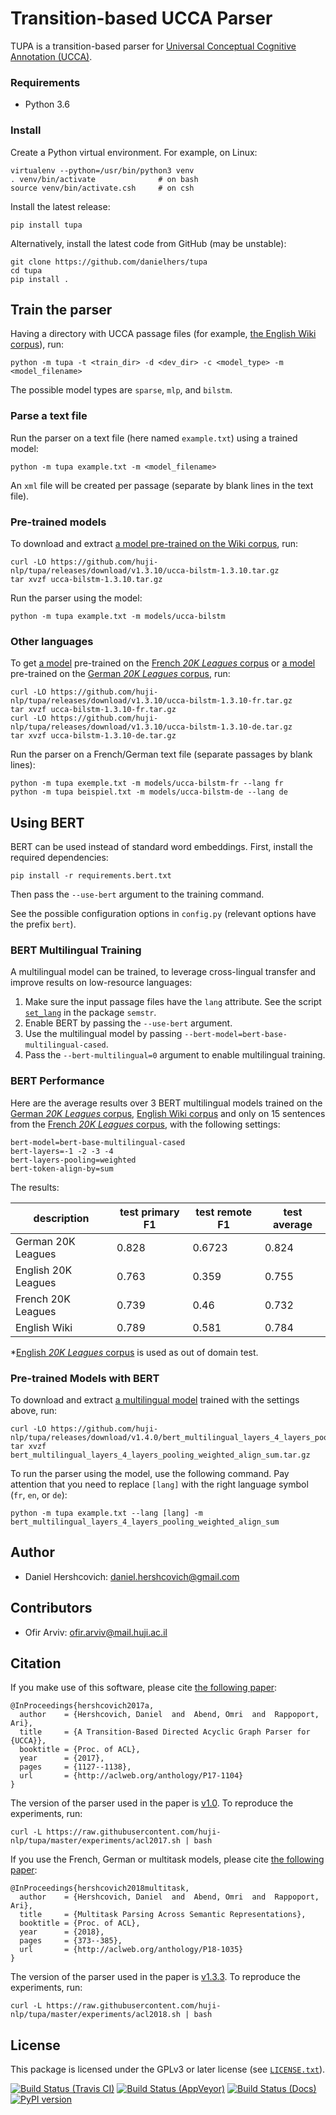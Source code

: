 Transition-based UCCA Parser
============================
TUPA is a transition-based parser for [Universal Conceptual Cognitive Annotation (UCCA)][1].

### Requirements
* Python 3.6

### Install

Create a Python virtual environment. For example, on Linux:
    
    virtualenv --python=/usr/bin/python3 venv
    . venv/bin/activate              # on bash
    source venv/bin/activate.csh     # on csh

Install the latest release:

    pip install tupa

Alternatively, install the latest code from GitHub (may be unstable):

    git clone https://github.com/danielhers/tupa
    cd tupa
    pip install .

Train the parser
----------------

Having a directory with UCCA passage files
(for example, [the English Wiki corpus](https://github.com/UniversalConceptualCognitiveAnnotation/UCCA_English-Wiki)),
run:

    python -m tupa -t <train_dir> -d <dev_dir> -c <model_type> -m <model_filename>

The possible model types are `sparse`, `mlp`, and `bilstm`.

### Parse a text file

Run the parser on a text file (here named `example.txt`) using a trained model:

    python -m tupa example.txt -m <model_filename>

An `xml` file will be created per passage (separate by blank lines in the text file).

### Pre-trained models

To download and extract [a model pre-trained on the Wiki corpus](https://github.com/huji-nlp/tupa/releases/download/v1.3.10/ucca-bilstm-1.3.10.tar.gz), run:

    curl -LO https://github.com/huji-nlp/tupa/releases/download/v1.3.10/ucca-bilstm-1.3.10.tar.gz
    tar xvzf ucca-bilstm-1.3.10.tar.gz

Run the parser using the model:

    python -m tupa example.txt -m models/ucca-bilstm
    
### Other languages

To get [a model](https://github.com/huji-nlp/tupa/releases/download/v1.3.10/ucca-bilstm-1.3.10-fr.tar.gz) pre-trained on the [French *20K Leagues* corpus](https://github.com/UniversalConceptualCognitiveAnnotation/UCCA_French-20K)
or [a model](https://github.com/huji-nlp/tupa/releases/download/v1.3.10/ucca-bilstm-1.3.10-de.tar.gz) pre-trained on the [German *20K Leagues* corpus](https://github.com/UniversalConceptualCognitiveAnnotation/UCCA_German-20K), run:

    curl -LO https://github.com/huji-nlp/tupa/releases/download/v1.3.10/ucca-bilstm-1.3.10-fr.tar.gz
    tar xvzf ucca-bilstm-1.3.10-fr.tar.gz
    curl -LO https://github.com/huji-nlp/tupa/releases/download/v1.3.10/ucca-bilstm-1.3.10-de.tar.gz
    tar xvzf ucca-bilstm-1.3.10-de.tar.gz

Run the parser on a French/German text file (separate passages by blank lines):

    python -m tupa exemple.txt -m models/ucca-bilstm-fr --lang fr
    python -m tupa beispiel.txt -m models/ucca-bilstm-de --lang de

Using BERT
----------
BERT can be used instead of standard word embeddings.
First, install the required dependencies:

    pip install -r requirements.bert.txt
    
Then pass the `--use-bert` argument to the training command.

See the possible configuration options in `config.py` (relevant options have the prefix `bert`).

### BERT Multilingual Training
A multilingual model can be trained, to leverage
cross-lingual transfer and improve results on low-resource languages:

1. Make sure the input passage files have the `lang` attribute. See the script [`set_lang`](https://github.com/huji-nlp/semstr/blob/master/semstr/scripts/set_lang.py) in the package `semstr`.
2. Enable BERT by passing the `--use-bert` argument.
3. Use the multilingual model by passing `--bert-model=bert-base-multilingual-cased`.
4. Pass the `--bert-multilingual=0` argument to enable multilingual training.

### BERT Performance
Here are the average results over 3 BERT multilingual models trained on the [German _20K Leagues_ corpus](https://github.com/UniversalConceptualCognitiveAnnotation/UCCA_German-20K),
[English Wiki corpus](https://github.com/UniversalConceptualCognitiveAnnotation/UCCA_English-Wiki) 
and only on 15 sentences from the [French _20K Leagues_ corpus](https://github.com/UniversalConceptualCognitiveAnnotation/UCCA_French-20K), 
with the following settings:
```
bert-model=bert-base-multilingual-cased
bert-layers=-1 -2 -3 -4
bert-layers-pooling=weighted
bert-token-align-by=sum
```
The results:

| description          | test primary F1 | test remote F1 | test average |
| --------------------  | ------------------- | --------------- | ---------------- |
| German 20K Leagues |      0.828           |     0.6723        |    0.824          |
| English 20K Leagues |      0.763           |     0.359        |    0.755          |
| French 20K Leagues |      0.739           |     0.46        |    0.732          |
| English Wiki |      0.789           |     0.581        |    0.784          |

*[English _20K Leagues_ corpus](https://github.com/UniversalConceptualCognitiveAnnotation/UCCA_English-20K) is used as out of domain test.

### Pre-trained Models with BERT

To download and extract [a multilingual model](https://github.com/huji-nlp/tupa/releases/download/v1.4.0/bert_multilingual_layers_4_layers_pooling_weighted_align_sum.tar.gz) trained with the settings above, run:

    curl -LO https://github.com/huji-nlp/tupa/releases/download/v1.4.0/bert_multilingual_layers_4_layers_pooling_weighted_align_sum.tar.gz
    tar xvzf bert_multilingual_layers_4_layers_pooling_weighted_align_sum.tar.gz

To run the parser using the model, use the following command. Pay attention that you need to replace `[lang]` with
 the right language symbol (`fr`, `en`, or `de`):

    python -m tupa example.txt --lang [lang] -m bert_multilingual_layers_4_layers_pooling_weighted_align_sum

Author
------
* Daniel Hershcovich: daniel.hershcovich@gmail.com

Contributors
------------
* Ofir Arviv: ofir.arviv@mail.huji.ac.il


Citation
--------
If you make use of this software, please cite [the following paper](http://aclweb.org/anthology/P17-1104):

    @InProceedings{hershcovich2017a,
      author    = {Hershcovich, Daniel  and  Abend, Omri  and  Rappoport, Ari},
      title     = {A Transition-Based Directed Acyclic Graph Parser for {UCCA}},
      booktitle = {Proc. of ACL},
      year      = {2017},
      pages     = {1127--1138},
      url       = {http://aclweb.org/anthology/P17-1104}
    }

The version of the parser used in the paper is [v1.0](https://github.com/huji-nlp/tupa/releases/tag/v1.0).
To reproduce the experiments, run:

    curl -L https://raw.githubusercontent.com/huji-nlp/tupa/master/experiments/acl2017.sh | bash
    

If you use the French, German or multitask models, please cite
[the following paper](http://aclweb.org/anthology/P18-1035):

    @InProceedings{hershcovich2018multitask,
      author    = {Hershcovich, Daniel  and  Abend, Omri  and  Rappoport, Ari},
      title     = {Multitask Parsing Across Semantic Representations},
      booktitle = {Proc. of ACL},
      year      = {2018},
      pages     = {373--385},
      url       = {http://aclweb.org/anthology/P18-1035}
    }

The version of the parser used in the paper is [v1.3.3](https://github.com/huji-nlp/tupa/releases/tag/v1.3.3).
To reproduce the experiments, run:

    curl -L https://raw.githubusercontent.com/huji-nlp/tupa/master/experiments/acl2018.sh | bash


License
-------
This package is licensed under the GPLv3 or later license (see [`LICENSE.txt`](LICENSE.txt)).

[1]: http://github.com/huji-nlp/ucca


[![Build Status (Travis CI)](https://travis-ci.org/danielhers/tupa.svg?branch=master)](https://travis-ci.org/danielhers/tupa)
[![Build Status (AppVeyor)](https://ci.appveyor.com/api/projects/status/github/danielhers/tupa?svg=true)](https://ci.appveyor.com/project/danielh/tupa)
[![Build Status (Docs)](https://readthedocs.org/projects/tupa/badge/?version=latest)](http://tupa.readthedocs.io/en/latest/)
[![PyPI version](https://badge.fury.io/py/TUPA.svg)](https://badge.fury.io/py/TUPA)

